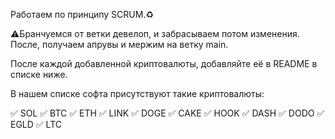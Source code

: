 Работаем по принципу SCRUM.♻️

⚠️Бранчуемся от ветки девелоп, и забрасываем потом изменения.
После, получаем апрувы и мержим на ветку main.

После каждой добавленной криптовалюты, добавляйте её в README в списке ниже.

В нашем списке софта присутствуют такие криптовалюты:

✅ SOL
✅ BTC
✅ ETH
✅ LINK
✅ DOGE
✅ CAKE
✅ HOOK
✅ DASH
✅ DODO
✅ EGLD
✅ LTC
